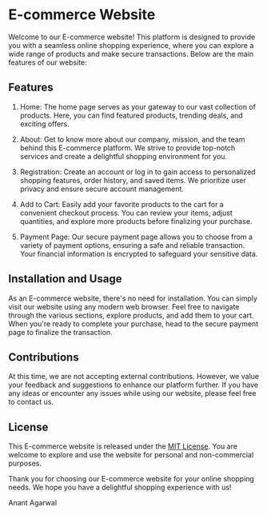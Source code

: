 # E-commerce Website

Welcome to our E-commerce website! This platform is designed to provide you with a seamless online shopping experience, where you can explore a wide range of products and make secure transactions. Below are the main features of our website:

## Features

1. Home: The home page serves as your gateway to our vast collection of products. Here, you can find featured products, trending deals, and exciting offers.

2. About: Get to know more about our company, mission, and the team behind this E-commerce platform. We strive to provide top-notch services and create a delightful shopping environment for you.

3. Registration: Create an account or log in to gain access to personalized shopping features, order history, and saved items. We prioritize user privacy and ensure secure account management.

4. Add to Cart: Easily add your favorite products to the cart for a convenient checkout process. You can review your items, adjust quantities, and explore more products before finalizing your purchase.

5. Payment Page: Our secure payment page allows you to choose from a variety of payment options, ensuring a safe and reliable transaction. Your financial information is encrypted to safeguard your sensitive data.

## Installation and Usage

As an E-commerce website, there's no need for installation. You can simply visit our website using any modern web browser. Feel free to navigate through the various sections, explore products, and add them to your cart. When you're ready to complete your purchase, head to the secure payment page to finalize the transaction.

## Contributions

At this time, we are not accepting external contributions. However, we value your feedback and suggestions to enhance our platform further. If you have any ideas or encounter any issues while using our website, please feel free to contact us.

## License

This E-commerce website is released under the [MIT License](LICENSE). You are welcome to explore and use the website for personal and non-commercial purposes.

Thank you for choosing our E-commerce website for your online shopping needs. We hope you have a delightful shopping experience with us!

Anant Agarwal
